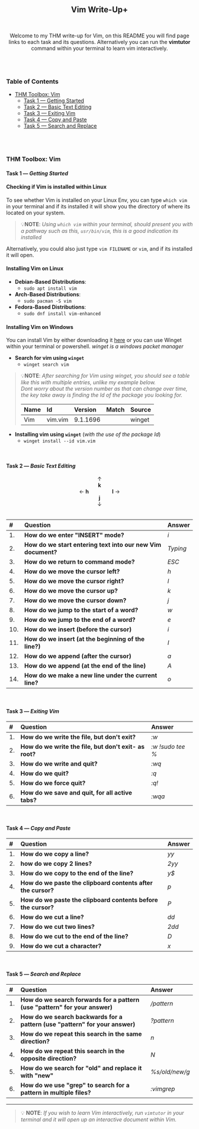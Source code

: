 <div align="center">
    <h2>
        <strong>Vim Write-Up+</strong>
    </h2>
    <br>
    <p>
        Welcome to my THM write-up for Vim, on this README you will find page links to each task and its questions. Alternatively you can run the <strong>vimtutor</strong> command within your terminal to learn vim interactively.
    </p>
</div>

<br>
<br>

### Table of Contents

<ul>
    <li>
        <a href="#THM-Toolbox-Vim">THM Toolbox: Vim</a>
        <ul>
            <li>
                <a href="#task-1--getting-started">Task 1 &mdash; Getting Started</a></li>
            <li><a href="#task-2--basic-text-editing">Task 2 &mdash; Basic Text Editing</a></li>
            <li><a href="#task-3--exiting-vim">Task 3 &mdash; Exiting Vim</a></li>
            <li><a href="#task-4--copy-and-paste">Task 4 &mdash; Copy and Paste</a></li>
            <li><a href="#task-5--search-and-replace">Task 5 &mdash; Search and Replace</a></li>
        </ul>
    </li>
</ul>

<br>
<br>

### THM Toolbox: Vim

#### **Task 1** &mdash; _Getting Started_
#### Checking if Vim is installed within **Linux**
To see whether Vim is installed on your Linux Env, you can type `which vim` in your terminal and if its installed it will show you the directory of where its located on your system. 

> 💡**NOTE**: _Using `which vim` within your terminal, should present you with a pathway such as this, `usr/bin/vim`, this is a good indication its installed_ 

Alternatively, you could also just type `vim FILENAME` or `vim`, and if its installed it will open.

#### Installing Vim on **Linux**

- **Debian-Based Distributions**:
    - `sudo apt install vim`
- **Arch-Based Distributions**:
    - `sudo pacman -S vim`
- **Fedora-Based Distributions**:
    - `sudo dnf install vim-enhanced`

#### Installing Vim on **Windows**

You can install Vim by either downloading it [here](https://www.vim.org/download.php#pc "Link to download the Vim installer for Windows") or you can use Winget within your terminal or powershell. _winget is a windows packet manager_

- **Search for vim using `winget`**
    - `winget search vim`

> 💡**NOTE**: _After searching for Vim using winget, you should see a table like this with multiple entries, unlike my example below.<br> 
> Dont worry about the version number as that can change over time, the key take away is finding the Id of the package you looking for._
>
> |Name|Id|Version|Match|Source|
> |:---|:---|:---|:---|:---|
> |Vim|vim.vim|9.1.1696||winget|


- **Installing vim using `winget`** (_with the use of the package Id_)
    - `winget install --id vim.vim` 

<br>

#### **Task 2** &mdash; _Basic Text Editing_

<div align="center">
    <span>&uarr; <br> <strong>k</strong></span><br>
    <span>&larr; <strong>h</strong></span>               
    <span><strong>l</strong> &rarr;</span><br>
    <span><strong>j</strong> <br> &darr; </span>
</div>

<br>

|#|Question|Answer|
|:---|:---|:---|
|1.|**How do we enter "INSERT" mode?**|_i_|
|2.|**How do we start entering text into our new Vim document?**|_Typing_|
|3.|**How do we return to command mode?**|_ESC_|
|4.|**How do we move the cursor left?**|_h_|
|5.|**How do we move the cursor right?**|_l_|
|6.|**How do we move the cursor up?**|_k_|
|7.|**How do we move the cursor down?**|_j_|
|8.|**How do we jump to the start of a word?**|_w_|
|9.|**How do we jump to the end of a word?**|_e_|
|10.|**How do we insert (before the cursor)**|_i_|
|11.|**How do we insert (at the beginning of the line?)**|_I_|
|12.|**How do we append (after the cursor)**|_a_|
|13.|**How do we append (at the end of the line)**|_A_|
|14.|**How do we make a new line under the current line?**|_o_|

<br>

#### **Task 3** &mdash; _Exiting Vim_

|#|Question|Answer|
|:---|:---|:---|
|1.|**How do we write the file, but don't exit?**|_:w_|
|2.|**How do we write the file, but don't exit- as root?**|_:w !sudo tee %_|
|3.|**How do we write and quit?**|_:wq_|
|4.|**How do we quit?**|_:q_|
|5.|**How do we force quit?**|_:q!_|
|6.|**How do we save and quit, for all active tabs?**|_:wqa_|

<br>

#### **Task 4** &mdash; _Copy and Paste_

|#|Question|Answer|
|:---|:---|:---|
|1.|**How do we copy a line?**|_yy_|
|2.|**how do we copy 2 lines?**|_2yy_|
|3.|**How do we copy to the end of the line?**|_y$_|
|4.|**How do we paste the clipboard contents after the cursor?**|_p_|
|5.|**How do we paste the clipboard contents before the cursor?**|_P_|
|6.|**How do we cut a line?**|_dd_|
|7.|**How do we cut two lines?**|_2dd_|
|8.|**How do we cut to the end of the line?**|_D_|
|9.|**How do we cut a character?**|_x_|

<br>

#### **Task 5** &mdash; _Search and Replace_

|#|Question|Answer|
|:---|:---|:---|
|1.|**How do we search forwards for a pattern (use "pattern" for your answer)**|_/pattern_|
|2.|**How do we search backwards for a pattern (use "pattern" for your answer)**|_?pattern_|
|3.|**How do we repeat this search in the same direction?**|_n_|
|4.|**How do we repeat this search in the opposite direction?**|_N_|
|5.|**How do we search for "old" and replace it with "new"**|_%s/old/new/g_|
|6.|**How do we use "grep" to search for a pattern in multiple files?**|_:vimgrep_|

<hr>

> 💡 **NOTE**: _If you wish to learn Vim interactively, run `vimtutor` in your terminal and it will open up an interactive document within Vim._
